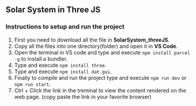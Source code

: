 ## Solar System in Three JS

### Instructions to setup and run the project

1. First you need to download all the file in **SolarSystem_threeJS**.
2. Copy all the files into one directory(folder) and open it in **VS Code**.
3. Open the terminal in VS code and type and execute `npm install parcel -g` to install a bundler.
4. Type and execute `npm install three`.
5. Type and execute `npm install dat.gui`.
6. Finally to compile and run the project type and execute `npm run dev` or `npm run start`.
7. Ctrl + Click the link in the treminal to view the content rendered on the web page. (copy paste the link in your favorite browser)  

